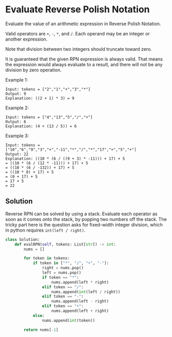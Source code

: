 # Evaluate Reverse Polish Notation

Evaluate the value of an arithmetic expression in Reverse Polish Notation.

Valid operators are `+`, `-`, `*`, and `/`. Each operand may be an integer or another expression.

Note that division between two integers should truncate toward zero.

It is guaranteed that the given RPN expression is always valid. That means the expression would always evaluate to a result, and there will not be any division by zero operation.

Example 1:

```
Input: tokens = ["2","1","+","3","*"]
Output: 9
Explanation: ((2 + 1) * 3) = 9
```

Example 2:

```
Input: tokens = ["4","13","5","/","+"]
Output: 6
Explanation: (4 + (13 / 5)) = 6
```

Example 3:

```
Input: tokens = ["10","6","9","3","+","-11","*","/","*","17","+","5","+"]
Output: 22
Explanation: ((10 * (6 / ((9 + 3) * -11))) + 17) + 5
= ((10 * (6 / (12 * -11))) + 17) + 5
= ((10 * (6 / -132)) + 17) + 5
= ((10 * 0) + 17) + 5
= (0 + 17) + 5
= 17 + 5
= 22
```

## Solution

Reverse RPN can be solved by using a stack. Evaluate each operator as
soon as it comes onto the stack, by popping two numbers off the stack.
The tricky part here is the question asks for fixed-width integer
division, which in python requires `int(left / right)`.

```python
class Solution:
    def evalRPN(self, tokens: List[str]) -> int:
        nums = []

        for token in tokens:
            if token in ["*", "/", "+", "-"]:
                right = nums.pop()
                left = nums.pop()
                if token == "*":
                    nums.append(left * right)
                elif token == "/":
                    nums.append(int(left / right))
                elif token == "-":
                    nums.append(left - right)
                elif token == "+":
                    nums.append(left + right)
            else:
                nums.append(int(token))

        return nums[-1]
```
